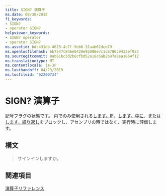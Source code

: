 ```yaml
---
title: SIGN? 演算子
ms.date: 08/30/2018
f1_keywords:
- SIGN?
- operator SIGN?
helpviewer_keywords:
- SIGN? operator
- operator SIGN?
ms.assetid: bdc431db-4623-4c7f-9eb6-31aab62dcd79
ms.openlocfilehash: 6b7547c846e0420e92086e7c1c8786c9433ef9a3
ms.sourcegitcommit: 0ab61bc3d2b6cfbd52a16c6ab2b97a8ea1864f12
ms.translationtype: MT
ms.contentlocale: ja-JP
ms.lasthandoff: 04/23/2019
ms.locfileid: "62200734"
---
```

# <a name="operator-sign"></a>SIGN? 演算子

記号フラグの状態です。 内でのみ使用される[します。IF](../../assembler/masm/dot-if.md)、[します。中に](../../assembler/masm/dot-while.md)、または[します。繰り返し](../../assembler/masm/dot-repeat.md)をブロックし、アセンブリの時ではなく、実行時に評価します。

## <a name="syntax"></a>構文

> サインインしますか。

## <a name="see-also"></a>関連項目

[演算子リファレンス](../../assembler/masm/operators-reference.md)<br/>